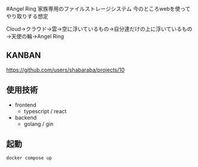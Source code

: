 #Angel Ring
家族専用のファイルストレージシステム
今のところwebを使ってやり取りする想定

Cloud→クラウド→雲→空に浮いているもの→自分達だけの上に浮いているもの→天使の輪→Angel Ring

## KANBAN

https://github.com/users/shabaraba/projects/10


## 使用技術

- frontend
  - typescript / react
- backend
  - golang / gin

## 起動
```
docker compose up
```

